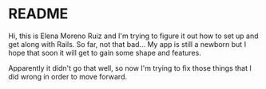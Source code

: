 # README

Hi, this is Elena Moreno Ruiz and I'm trying to figure it out how to set up and get along with Rails. So far, not that bad...
My app is still a newborn but I hope that soon it will get to gain some shape and features.

Apparently it didn't go that well, so now I'm trying to fix those things that I did wrong in order to move forward.
